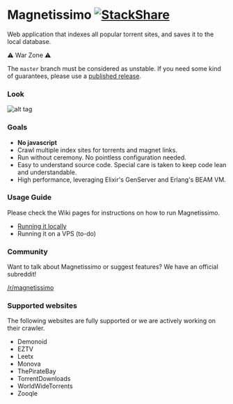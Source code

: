 # Magnetissimo [![StackShare](https://img.shields.io/badge/tech-stack-0690fa.svg?style=flat)](https://stackshare.io/sergiotapia/magnetissimo)

Web application that indexes all popular torrent sites, and saves it to the local database.

⚠️ War Zone ⚠️

The `master` branch must be considered as unstable. If you need some kind of guarantees, please use a [published
release](https://github.com/sergiotapia/magnetissimo/releases).

### Look

![alt tag](https://cloud.githubusercontent.com/assets/686715/22401811/388e3b3e-e5b0-11e6-9429-aca85f3ce0b6.png)

### Goals

* **No javascript**
* Crawl multiple index sites for torrents and magnet links.
* Run without ceremony. No pointless configuration needed.
* Easy to understand source code. Special care is taken to keep code lean and understandable.
* High performance, leveraging Elixir's GenServer and Erlang's BEAM VM.

### Usage Guide

Please check the Wiki pages for instructions on how to run Magnetissimo.

* [Running it locally](https://github.com/sergiotapia/magnetissimo/wiki/Usage:-Local)
* Running it on a VPS (to-do)

### Community

Want to talk about Magnetissimo or suggest features? We have an official subreddit!

[/r/magnetissimo](http://reddit.com/r/magnetissimo)

### Supported websites

The following websites are fully supported or we are actively working on their crawler.

* Demonoid
* EZTV
* Leetx
* Monova
* ThePirateBay
* TorrentDownloads
* WorldWideTorrents
* Zooqle
